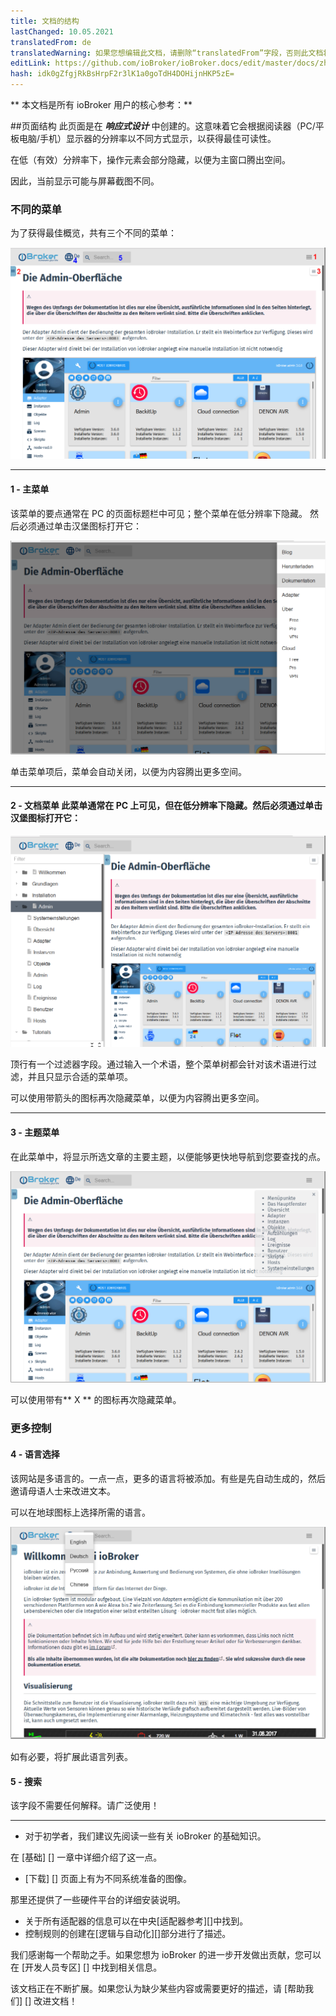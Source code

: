 ```yaml
---
title: 文档的结构
lastChanged: 10.05.2021
translatedFrom: de
translatedWarning: 如果您想编辑此文档，请删除“translatedFrom”字段，否则此文档将再次自动翻译
editLink: https://github.com/ioBroker/ioBroker.docs/edit/master/docs/zh-cn/intro/README.md
hash: idk0gZfgjRkBsHrpF2r3lK1a0goTdH4DOHijnHKP5zE=
---
```

** 本文档是所有 ioBroker 用户的核心参考：**

##页面结构
此页面是在 ***响应式设计*** 中创建的。这意味着它会根据阅读器（PC/平板电脑/手机）显示器的分辨率以不同方式显示，以获得最佳可读性。

在低（有效）分辨率下，操作元素会部分隐藏，以便为主窗口腾出空间。

因此，当前显示可能与屏幕截图不同。

### 不同的菜单
为了获得最佳概览，共有三个不同的菜单：

![侧边菜单](../../de/intro/media/Seite_numbers.png)

---

#### 1 - 主菜单
该菜单的要点通常在 PC 的页面标题栏中可见；整个菜单在低分辨率下隐藏。
然后必须通过单击汉堡图标打开它：

![页面菜单](../../de/intro/media/Hauptmenu.png)

单击菜单项后，菜单会自动关闭，以便为内容腾出更多空间。

---

#### 2 - 文档菜单 此菜单通常在 PC 上可见，但在低分辨率下隐藏。然后必须通过单击汉堡图标打开它：
![文档菜单](../../de/intro/media/Dokumenu.png)

顶行有一个过滤器字段。通过输入一个术语，整个菜单树都会针对该术语进行过滤，并且只显示合适的菜单项。

可以使用带箭头的图标再次隐藏菜单，以便为内容腾出更多空间。

---

#### 3 - 主题菜单
在此菜单中，将显示所选文章的主要主题，以便能够更快地导航到您要查找的点。

![主题菜单](../../de/intro/media/Themenmenu.png)

可以使用带有** X ** 的图标再次隐藏菜单。

### 更多控制
#### 4 - 语言选择
该网站是多语言的。一点一点，更多的语言将被添加。有些是先自动生成的，然后邀请母语人士来改进文本。

可以在地球图标上选择所需的语言。

![语言选择](../../de/intro/media/Languages.png)

如有必要，将扩展此语言列表。

#### 5 - 搜索
该字段不需要任何解释。请广泛使用！

---

* 对于初学者，我们建议先阅读一些有关 ioBroker 的基础知识。

在 [基础] [] 一章中详细介绍了这一点。

* [下载] [] 页面上有为不同系统准备的图像。

那里还提供了一些硬件平台的详细安装说明。

* 关于所有适配器的信息可以在中央[适配器参考][]中找到。
* 控制规则的创建在[逻辑与自动化][]部分进行了描述。

我们感谢每一个帮助之手。如果您想为 ioBroker 的进一步开发做出贡献，您可以在 [开发人员专区] [] 中找到相关信息。

该文档正在不断扩展。如果您认为缺少某些内容或需要更好的描述，请 [帮助我们] [] 改进文档！

[Grundlagen]: https://www.iobroker.net/#de/documentation/basics/README.md

[Download]: https://www.iobroker.net/#de/download

[Adapter-Referenz]: https://www.iobroker.net/#de/adapters

[Logik & Automatisierung]: https://www.iobroker.net/#de/documentation/logic/examples.md

[Developer Bereich]: https://www.iobroker.net/#de/documentation/dev/adapterdev.md

[helfen Sie uns dabei]: https://forum.iobroker.net/viewtopic.php?f=8&t=16933